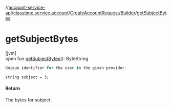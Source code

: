 //[account-service-api](../../../../index.md)/[classtime.service.account](../../index.md)/[CreateAccountRequest](../index.md)/[Builder](index.md)/[getSubjectBytes](get-subject-bytes.md)

# getSubjectBytes

[jvm]\
open fun [getSubjectBytes](get-subject-bytes.md)(): ByteString

```kotlin
Unique identifier for the user in the given provider.

```
`string subject = 3;`

#### Return

The bytes for subject.
